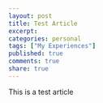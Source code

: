 ```yaml
---
layout: post
title: Test Article
excerpt:
categories: personal
tags: ["My Experiences"]
published: true
comments: true
share: true
---
```


This is a test article
